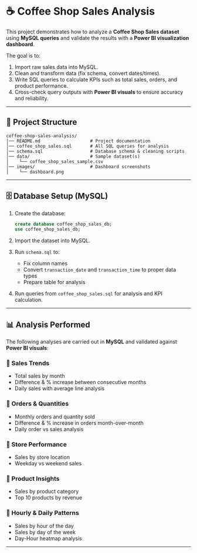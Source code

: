 # ☕ Coffee Shop Sales Analysis  

This project demonstrates how to analyze a **Coffee Shop Sales dataset** using **MySQL queries** and validate the results with a **Power BI visualization dashboard**.  

The goal is to:  
1. Import raw sales data into MySQL.  
2. Clean and transform data (fix schema, convert dates/times).  
3. Write SQL queries to calculate KPIs such as total sales, orders, and product performance.  
4. Cross-check query outputs with **Power BI visuals** to ensure accuracy and reliability.  

---
## 📂 Project Structure
```
coffee-shop-sales-analysis/
│── README.md                   # Project documentation  
│── coffee_shop_sales.sql       # All SQL queries for analysis  
│── schema.sql                  # Database schema & cleaning scripts  
│── data/                       # Sample dataset(s)  
│    └── coffee_shop_sales_sample.csv  
│── images/                     # Dashboard screenshots  
│    └── dashboard.png  
```

---

## 🗄️ Database Setup (MySQL)
1. Create the database:
   ```sql
   create database coffee_shop_sales_db;
   use coffee_shop_sales_db;
   ```
2. Import the dataset into MySQL.  
3. Run `schema.sql` to:  
   - Fix column names  
   - Convert `transaction_date` and `transaction_time` to proper data types  
   - Prepare table for analysis  

4. Run queries from `coffee_shop_sales.sql` for analysis and KPI calculation.  

---

## 📊 Analysis Performed
The following analyses are carried out in **MySQL** and validated against **Power BI visuals**:

### 🔹 Sales Trends
- Total sales by month  
- Difference & % increase between consecutive months  
- Daily sales with average line analysis  

### 🔹 Orders & Quantities
- Monthly orders and quantity sold  
- Difference & % increase in orders month-over-month  
- Daily order vs sales analysis  

### 🔹 Store Performance
- Sales by store location  
- Weekday vs weekend sales  

### 🔹 Product Insights
- Sales by product category  
- Top 10 products by revenue  

### 🔹 Hourly & Daily Patterns
- Sales by hour of the day  
- Sales by day of the week  
- Day-Hour heatmap analysis  

---
